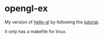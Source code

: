 # opengl-ex
My version of [hello-gl](https://github.com/jckarter/hello-gl) by following the [tutorial](https://duriansoftware.com/joe/an-intro-to-modern-opengl.-table-of-contents).

It only has a makefile for linux.
